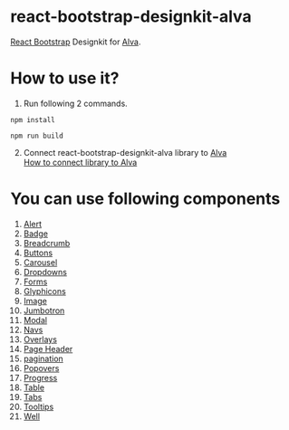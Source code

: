 # react-bootstrap-designkit-alva
[React Bootstrap](https://react-bootstrap.github.io/components/alerts/) Designkit for [Alva](https://meetalva.io/).


# How to use it?

1. Run following 2 commands.
```
npm install

npm run build

```

2. Connect react-bootstrap-designkit-alva library to [Alva](https://meetalva.io/)  
[How to connect library to Alva](https://meetalva.io/doc/docs/guides/library.html?guides-enabled=true)


# You can use following components
1. [Alert](https://react-bootstrap.github.io/components/alerts/)
2. [Badge](https://react-bootstrap.github.io/components/badge/)
3. [Breadcrumb](https://react-bootstrap.github.io/components/breadcrumb/)
4. [Buttons](https://react-bootstrap.github.io/components/buttons/)
5. [Carousel](https://react-bootstrap.github.io/components/carousel/)
6. [Dropdowns](https://react-bootstrap.github.io/components/dropdowns/)
7. [Forms](https://react-bootstrap.github.io/components/forms/)
8. [Glyphicons](https://react-bootstrap.github.io/components/glyphicons/)
9. [Image](https://react-bootstrap.github.io/components/images/)
10. [Jumbotron](https://react-bootstrap.github.io/components/jumbotron/)
11. [Modal](https://react-bootstrap.github.io/components/modal/)
12. [Navs](https://react-bootstrap.github.io/components/navs/)
13. [Overlays](https://react-bootstrap.github.io/components/overlays/)
14. [Page Header](https://react-bootstrap.github.io/components/page-header/)
15. [pagination](https://react-bootstrap.github.io/components/pagination/)
16. [Popovers](https://react-bootstrap.github.io/components/popovers/)
17. [Progress](https://react-bootstrap.github.io/components/progress/)
18. [Table](https://react-bootstrap.github.io/components/table/)
19. [Tabs](https://react-bootstrap.github.io/components/tabs/)
20. [Tooltips](https://react-bootstrap.github.io/components/tooltips/)
21. [Well](https://react-bootstrap.github.io/components/well/)

